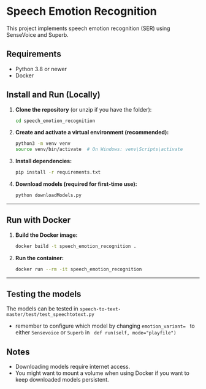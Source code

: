 # Speech Emotion Recognition

This project implements speech emotion recognition (SER) using SenseVoice and Superb.

## Requirements

- Python 3.8 or newer
- Docker

## Install and Run (Locally)

1. **Clone the repository** (or unzip if you have the folder):

   ```bash
   cd speech_emotion_recognition
   ```

2. **Create and activate a virtual environment (recommended):**

   ```bash
   python3 -m venv venv
   source venv/bin/activate  # On Windows: venv\Scripts\activate
   ```

3. **Install dependencies:**

   ```bash
   pip install -r requirements.txt
   ```

4. **Download models (required for first-time use):**

   ```bash
   python downloadModels.py
   ```

---

## Run with Docker

1. **Build the Docker image:**

   ```bash
   docker build -t speech_emotion_recognition .
   ```

2. **Run the container:**
   ```bash
   docker run --rm -it speech_emotion_recognition
   ```

---

## Testing the models
   The models can be tested in ```speech-to-text-master/test/test_speechtotext.py```
   - remember to configure which model by changing ```emotion_variant= ``` to either ```Sensevoice``` or ```Superb``` in ``` def run(self, mode="playfile")```
   

## Notes

- Downloading models require internet access.
- You might want to mount a volume when using Docker if you want to keep downloaded models persistent.
